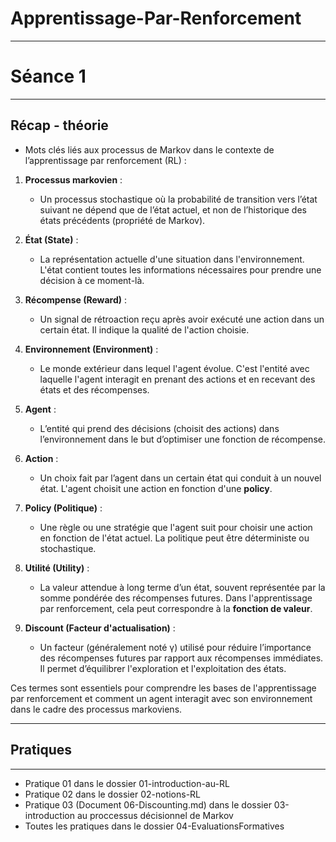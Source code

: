 # Apprentissage-Par-Renforcement

---------------------------------
# Séance 1 
---------------------------------

## Récap - théorie

- Mots clés liés aux processus de Markov dans le contexte de l’apprentissage par renforcement (RL) :

1. **Processus markovien** :
   - Un processus stochastique où la probabilité de transition vers l’état suivant ne dépend que de l’état actuel, et non de l’historique des états précédents (propriété de Markov).

2. **État (State)** :
   - La représentation actuelle d'une situation dans l'environnement. L'état contient toutes les informations nécessaires pour prendre une décision à ce moment-là.

3. **Récompense (Reward)** :
   - Un signal de rétroaction reçu après avoir exécuté une action dans un certain état. Il indique la qualité de l'action choisie.

4. **Environnement (Environment)** :
   - Le monde extérieur dans lequel l'agent évolue. C'est l'entité avec laquelle l'agent interagit en prenant des actions et en recevant des états et des récompenses.

5. **Agent** :
   - L’entité qui prend des décisions (choisit des actions) dans l’environnement dans le but d’optimiser une fonction de récompense.

6. **Action** :
   - Un choix fait par l’agent dans un certain état qui conduit à un nouvel état. L'agent choisit une action en fonction d'une **policy**.

7. **Policy (Politique)** :
   - Une règle ou une stratégie que l'agent suit pour choisir une action en fonction de l'état actuel. La politique peut être déterministe ou stochastique.

8. **Utilité (Utility)** :
   - La valeur attendue à long terme d’un état, souvent représentée par la somme pondérée des récompenses futures. Dans l'apprentissage par renforcement, cela peut correspondre à la **fonction de valeur**.

9. **Discount (Facteur d'actualisation)** :
   - Un facteur (généralement noté γ) utilisé pour réduire l’importance des récompenses futures par rapport aux récompenses immédiates. Il permet d’équilibrer l'exploration et l'exploitation des états.

Ces termes sont essentiels pour comprendre les bases de l'apprentissage par renforcement et comment un agent interagit avec son environnement dans le cadre des processus markoviens.

---------------------------
## Pratiques
----------------------------

- Pratique 01 dans le dossier 01-introduction-au-RL
- Pratique 02 dans le dossier 02-notions-RL
- Pratique 03 (Document 06-Discounting.md) dans le dossier 03-introduction au proccessus décisionnel de Markov
- Toutes les pratiques dans le dossier 04-EvaluationsFormatives
